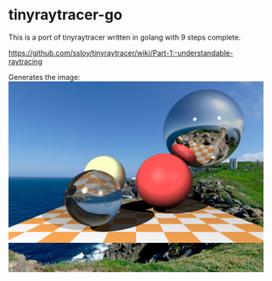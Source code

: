 # tinyraytracer-go
This is a port of tinyraytracer written in golang with 9 steps complete.

https://github.com/ssloy/tinyraytracer/wiki/Part-1:-understandable-raytracing


Generates the image:
![Raytraced image](https://github.com/huqa/tinyraytracer-go/blob/master/test.png)
